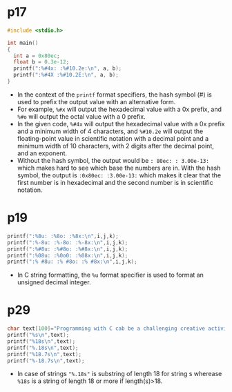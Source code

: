 # p17

```c
#include <stdio.h>

int main()
{
  int a = 0x80ec;
  float b = 0.3e-12;
  printf(":%#4x: :%#10.2e:\n", a, b);
  printf(":%#4X :%#10.2E:\n", a, b);
}
```

- In the context of the `printf` format specifiers, the hash symbol (#) is used to prefix the output value with an alternative form.
- For example, `%#x` will output the hexadecimal value with a 0x prefix, and `%#o` will output the octal value with a 0 prefix.
- In the given code, `%#4x` will output the hexadecimal value with a 0x prefix and a minimum width of 4 characters, and `%#10.2e` will output the floating-point value in scientific notation with a decimal point and a minimum width of 10 characters, with 2 digits after the decimal point, and an exponent.
- Without the hash symbol, the output would be `: 80ec: : 3.00e-13:` which makes hard to see which base the numbers are in. With the hash symbol, the output is `:0x80ec: :3.00e-13:` which makes it clear that the first number is in hexadecimal and the second number is in scientific notation.

# p19
```c
printf(":%8u: :%8o: :%8x:\n",i,j,k);
printf(":%-8u: :%-8o: :%-8x:\n",i,j,k);
printf(":%#8u: :%#8o: :%#8x:\n",i,j,k);
printf(":%08u: :%0o0: :%08x:\n",i,j,k);
printf(":% #8u: :% #8o: :% #8x:\n",i,j,k);

```
- In C string formatting, the `%u` format specifier is used to format an unsigned decimal integer.

# p29

```c
char text[100]="Programming with C cab be a challenging creative activity";
printf("%s\n",text);
printf("%18s\n",text);
printf("%.18s\n",text);
printf("%18.7s\n",text);
printf("%-18.7s\n",text);
```

- In case of strings `"%.18s"` is substring of length 18 for string s wherease `%18s` is a string of length 18 or more if length(s)>18.
